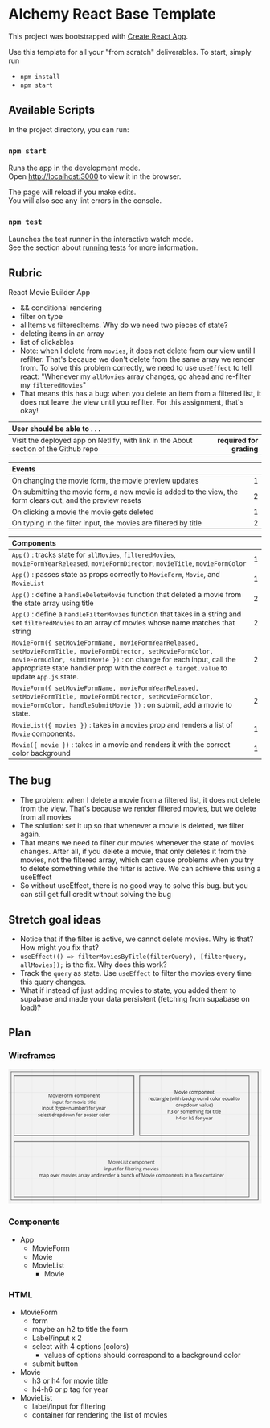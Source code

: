 # Alchemy React Base Template

This project was bootstrapped with [Create React App](https://github.com/facebook/create-react-app).

Use this template for all your "from scratch" deliverables. To start, simply run

- `npm install`
- `npm start`

## Available Scripts

In the project directory, you can run:

### `npm start`

Runs the app in the development mode.\
Open [http://localhost:3000](http://localhost:3000) to view it in the browser.

The page will reload if you make edits.\
You will also see any lint errors in the console.

### `npm test`

Launches the test runner in the interactive watch mode.\
See the section about [running tests](https://facebook.github.io/create-react-app/docs/running-tests) for more information.

## Rubric

React Movie Builder App

- && conditional rendering
- filter on type
- allItems vs filteredItems. Why do we need two pieces of state?
- deleting items in an array
- list of clickables
- Note: when I delete from `movies`, it does not delete from our view until I refilter. That's because we don't delete from the same array we render from. To solve this problem correctly, we need to use `useEffect` to tell react: "Whenever my `allMovies` array changes, go ahead and re-filter my `filteredMovies`"
- That means this has a bug: when you delete an item from a filtered list, it does not leave the view until you refilter. For this assignment, that's okay!

| User should be able to . . .                                                         |             |
| :----------------------------------------------------------------------------------- | ----------: |
| Visit the deployed app on Netlify, with link in the About section of the Github repo |  **required for grading** |

| Events                                                                                |             |
| :----------------------------------------------------------------------------------- | ----------: |
| On changing the movie form, the movie preview updates |        1 |
| On submitting the movie form, a new movie is added to the view, the form clears out, and the preview resets |        2 |
| On clicking a movie the movie gets deleted  |        1 |
| On typing in the filter input, the movies are filtered by title|        2 |

| Components                                                                                |             |
| :----------------------------------------------------------------------------------- | ----------: |
| `App()` : tracks state for `allMovies`,  `filteredMovies`, `movieFormYearReleased`, `movieFormDirector`, `movieTitle`, `movieFormColor` |1|
| `App()` : passes state as props correctly to `MovieForm`, `Movie`, and `MovieList` |1|
| `App()` : define a `handleDeleteMovie` function that deleted a movie from the state array using title |2|
| `App()` : define a `handleFilterMovies` function that takes in a string and set `filteredMovies` to an array of movies whose name matches that string |2|
| `MovieForm({ setMovieFormName, movieFormYearReleased, setMovieFormTitle, movieFormDirector, setMovieFormColor, movieFormColor, submitMovie })` : on change for each input, call the appropriate state handler prop with the correct `e.target.value` to update `App.js` state.  |2|
| `MovieForm({ setMovieFormName, movieFormYearReleased, setMovieFormTitle, movieFormDirector, setMovieFormColor, movieFormColor, handleSubmitMovie })` : on submit, add a movie to state.  |2|
| `MovieList({ movies })` : takes in a `movies` prop and renders a list of `Movie` components. |1|
| `Movie({ movie })` : takes in a movie and renders it with the correct color background |1|

## The bug

- The problem: when I delete a movie from a filtered list, it does not delete from the view. That's because we render filtered movies, but we delete from all movies
- The solution: set it up so that whenever a movie is deleted, we filter again.
- That means we need to filter our movies whenever the state of movies changes. After all, if you delete a movie, that only deletes it from the movies, not the filtered array, which can cause problems when you try to delete something while the filter is active. We can achieve this using a useEffect
- So without useEffect, there is no good way to solve this bug. but you can still get full credit without solving the bug

## Stretch goal ideas

- Notice that if the filter is active, we cannot delete movies. Why is that? How might you fix that?
- `useEffect(() => filterMoviesByTitle(filterQuery), [filterQuery, allMovies]);` is the fix. Why does this work?
- Track the `query` as state. Use `useEffect` to filter the movies every time this query changes.
- What if instead of just adding movies to state, you added them to supabase and made your data persistent (fetching from supabase on load)?

## Plan

### Wireframes

![wireframes](./public/wireframes.png)

### Components

- App
  - MovieForm
  - Movie
  - MovieList
    - Movie

### HTML

- MovieForm
  - form
  - maybe an h2 to title the form
  - Label/input x 2
  - select with 4 options (colors)
    - values of options should correspond to a background color
  - submit button
- Movie
  - h3 or h4 for movie title
  - h4-h6 or p tag for year
- MovieList
  - label/input for filtering
  - container for rendering the list of movies
